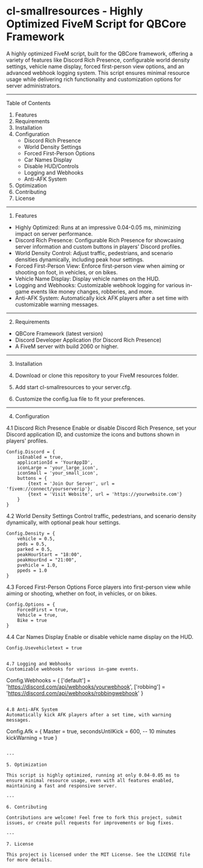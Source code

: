 # cl-smallresources - Highly Optimized FiveM Script for QBCore Framework

A highly optimized FiveM script, built for the QBCore framework, offering a variety of features like Discord Rich Presence, configurable world density settings, vehicle name display, forced first-person view options, and an advanced webhook logging system. This script ensures minimal resource usage while delivering rich functionality and customization options for server administrators.

---

Table of Contents
1. Features
2. Requirements
3. Installation
4. Configuration
   - Discord Rich Presence
   - World Density Settings
   - Forced First-Person Options
   - Car Names Display
   - Disable HUD/Controls
   - Logging and Webhooks
   - Anti-AFK System
5. Optimization
6. Contributing
7. License

---

1. Features

- Highly Optimized: Runs at an impressive 0.04-0.05 ms, minimizing impact on server performance.
- Discord Rich Presence: Configurable Rich Presence for showcasing server information and custom buttons in players' Discord profiles.
- World Density Control: Adjust traffic, pedestrians, and scenario densities dynamically, including peak hour settings.
- Forced First-Person View: Enforce first-person view when aiming or shooting on foot, in vehicles, or on bikes.
- Vehicle Name Display: Display vehicle names on the HUD.
- Logging and Webhooks: Customizable webhook logging for various in-game events like money changes, robberies, and more.
- Anti-AFK System: Automatically kick AFK players after a set time with customizable warning messages.

---

2. Requirements

- QBCore Framework (latest version)
- Discord Developer Application (for Discord Rich Presence)
- A FiveM server with build 2060 or higher.

---

3. Installation

1. Download or clone this repository to your FiveM resources folder.
2. Add start cl-smallresources to your server.cfg.
3. Customize the config.lua file to fit your preferences.

---

4. Configuration

4.1 Discord Rich Presence
Enable or disable Discord Rich Presence, set your Discord application ID, and customize the icons and buttons shown in players' profiles.

```
Config.Discord = {
    isEnabled = true,
    applicationId = 'YourAppID',
    iconLarge = 'your_large_icon',
    iconSmall = 'your_small_icon',
    buttons = {
        {text = 'Join Our Server', url = 'fivem://connect/yourserverip'},
        {text = 'Visit Website', url = 'https://yourwebsite.com'}
    }
}
```

4.2 World Density Settings
Control traffic, pedestrians, and scenario density dynamically, with optional peak hour settings.

```
Config.Density = {
    vehicle = 0.5,
    peds = 0.5,
    parked = 0.5,
    peakHourStart = "18:00",
    peakHourEnd = "21:00",
    pvehicle = 1.0,
    ppeds = 1.0
}
```

4.3 Forced First-Person Options
Force players into first-person view while aiming or shooting, whether on foot, in vehicles, or on bikes.

```
Config.Options = {
    ForcedFirst = true,
    Vehicle = true,
    Bike = true
}
```

4.4 Car Names Display
Enable or disable vehicle name display on the HUD.

```
Config.Usevehicletext = true
```

```

4.7 Logging and Webhooks
Customizable webhooks for various in-game events.

```
Config.Webhooks = {
    ['default'] = 'https://discord.com/api/webhooks/yourwebhook',
    ['robbing'] = 'https://discord.com/api/webhooks/robbingwebhook'
}
```

4.8 Anti-AFK System
Automatically kick AFK players after a set time, with warning messages.

```
Config.Afk = {
    Master = true,
    secondsUntilKick = 600, -- 10 minutes
    kickWarning = true
}
```

---

5. Optimization

This script is highly optimized, running at only 0.04-0.05 ms to ensure minimal resource usage, even with all features enabled, maintaining a fast and responsive server.

---

6. Contributing

Contributions are welcome! Feel free to fork this project, submit issues, or create pull requests for improvements or bug fixes.

---

7. License

This project is licensed under the MIT License. See the LICENSE file for more details.
